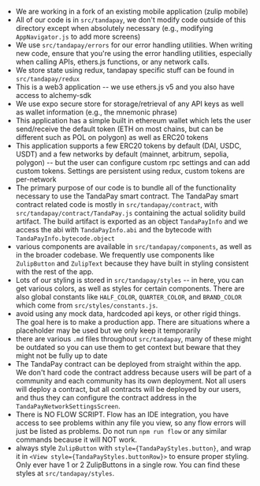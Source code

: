 - We are working in a fork of an existing mobile application (zulip mobile)
- All of our code is in `src/tandapay`, we don't modify code outside of this directory except when absolutely necessary (e.g., modifying `AppNavigator.js` to add more screens)
- We use `src/tandapay/errors` for our error handling utilities. When writing new code, ensure that you're using the error handling utilities, especially when calling APIs, ethers.js functions, or any network calls.
- We store state using redux, tandapay specific stuff can be found in `src/tandapay/redux`
- This is a web3 application -- we use ethers.js v5 and you also have access to alchemy-sdk
- We use expo secure store for storage/retrieval of any API keys as well as wallet information (e.g., the mnemonic phrase)
- This application has a simple built in ethereum wallet which lets the user send/receive the default token (ETH on most chains, but can be different such as POL on polygon) as well as ERC20 tokens
- This application supports a few ERC20 tokens by default (DAI, USDC, USDT) and a few networks by default (mainnet, arbitrum, sepolia, polygon) -- but the user can configure custom rpc settings and can add custom tokens. Settings are persistent using redux, custom tokens are per-network
- The primary purpose of our code is to bundle all of the functionality necessary to use the TandaPay smart contract. The TandaPay smart contract related code is mostly in `src/tandapay/contract`, with `src/tandapay/contract/TandaPay.js` containing the actual solidity build artifact. The build artifact is exported as an object `TandaPayInfo` and we access the abi with `TandaPayInfo.abi` and the bytecode with `TandaPayInfo.bytecode.object`
- various components are available in `src/tandapay/components`, as well as in the broader codebase. We frequently use components like `ZulipButton` and `ZulipText` because they have built in styling consistent with the rest of the app.
- Lots of our styling is stored in `src/tandapay/styles` -- in here, you can get various colors, as well as styles for certain components. There are also global constants like `HALF_COLOR`, `QUARTER_COLOR`, and `BRAND_COLOR` which come from `src/styles/constants.js`.
- avoid using any mock data, hardcoded api keys, or other rigid things. The goal here is to make a production app. There are situations where a placeholder may be used but we only keep it temporarily
- there are various `.md` files throughout `src/tandapay`, many of these might be outdated so you can use them to get context but beware that they might not be fully up to date
- The TandaPay contract can be deployed from straight within the app. We don't hard code the contract address because users will be part of a community and each community has its own deployment. Not all users will deploy a contract, but all contracts will be deployed by our users, and thus they can configure the contract address in the `TandaPayNetworkSettingsScreen`.
- There is NO FLOW SCRIPT. Flow has an IDE integration, you have access to see problems within any file you view, so any flow errors will just be listed as problems. Do not run `npm run flow` or any similar commands because it will NOT work.
- always style `ZulipButton` with `style={TandaPayStyles.button}`, and wrap it in `<View style={TandaPayStyles.buttonRow}>` to ensure proper styling. Only ever have 1 or 2 ZulipButtons in a single row. You can find these styles at `src/tandapay/styles`.